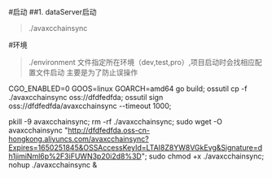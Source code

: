 #启动
##1. dataServer启动
>./avaxcchainsync

#环境
>./environment 文件指定所在环境（dev,test,pro）,项目启动时会找相应配置文件启动
>主要是为了防止误操作


CGO_ENABLED=0 GOOS=linux GOARCH=amd64 go build; ossutil cp -f ./avaxcchainsync  oss://dfdfedfda; ossutil sign oss://dfdfedfda/avaxcchainsync    --timeout 1000;

pkill -9 avaxcchainsync;
rm -rf ./avaxcchainsync;
sudo wget -O avaxcchainsync  "http://dfdfedfda.oss-cn-hongkong.aliyuncs.com/avaxcchainsync?Expires=1650251845&OSSAccessKeyId=LTAI8Z8YW8VGkEvg&Signature=dh1jimiNml6p%2F3iFUWN3p20i2d8%3D";
sudo chmod +x ./avaxcchainsync;
nohup ./avaxcchainsync &
